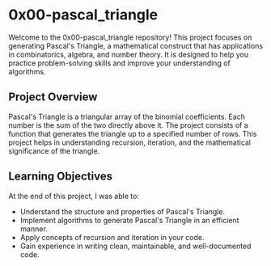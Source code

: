 # 0x00-pascal_triangle
Welcome to the 0x00-pascal_triangle repository! This project focuses on generating Pascal's Triangle, a mathematical construct that has applications in combinatorics, algebra, and number theory. It is designed to help you practice problem-solving skills and improve your understanding of algorithms.

## Project Overview
Pascal's Triangle is a triangular array of the binomial coefficients. Each number is the sum of the two directly above it. The project consists of a function that generates the triangle up to a specified number of rows. This project helps in understanding recursion, iteration, and the mathematical significance of the triangle.

## Learning Objectives
At the end of this project, I was able to:

- Understand the structure and properties of Pascal's Triangle.
- Implement algorithms to generate Pascal's Triangle in an efficient manner.
- Apply concepts of recursion and iteration in your code.
- Gain experience in writing clean, maintainable, and well-documented code.